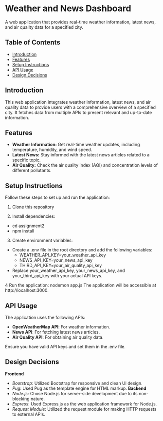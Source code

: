 # Weather and News Dashboard

A web application that provides real-time weather information, latest news, and air quality data for a specified city.

## Table of Contents

- [Introduction](#introduction)
- [Features](#features)
- [Setup Instructions](#setup-instructions)
- [API Usage](#api-usage)
- [Design Decisions](#design-decisions)

## Introduction

This web application integrates weather information, latest news, and air quality data to provide users with a comprehensive overview of a specified city. It fetches data from multiple APIs to present relevant and up-to-date information.

## Features

- **Weather Information:** Get real-time weather updates, including temperature, humidity, and wind speed.
- **Latest News:** Stay informed with the latest news articles related to a specific topic.
- **Air Quality:** Check the air quality index (AQI) and concentration levels of different pollutants.

## Setup Instructions

Follow these steps to set up and run the application:

1. Clone this repository
   
2. Install dependencies:
  - cd assignment2
  - npm install

3. Create environment variables:
  - Create a .env file in the root directory and add the following variables:
    - WEATHER_API_KEY=your_weather_api_key
    - NEWS_API_KEY=your_news_api_key
    - THIRD_API_KEY=your_air_quality_api_key
  - Replace your_weather_api_key, your_news_api_key, and your_third_api_key with your actual API keys.

4 Run the application:
  nodemon app.js
  The application will be accessible at http://localhost:3000.

## API Usage
The application uses the following APIs:

- **OpenWeatherMap API**: For weather information.
- **News API**: For fetching latest news articles.
- **Air Quality API**: For obtaining air quality data.

Ensure you have valid API keys and set them in the .env file.

## Design Decisions
**Frontend**
- _Bootstrap_: Utilized Bootstrap for responsive and clean UI design.
- _Pug_: Used Pug as the template engine for HTML markup.
**Backend**
- _Node.js_: Chose Node.js for server-side development due to its non-blocking nature.
- _Express_: Used Express.js as the web application framework for Node.js.
- _Request Module_: Utilized the request module for making HTTP requests to external APIs.

